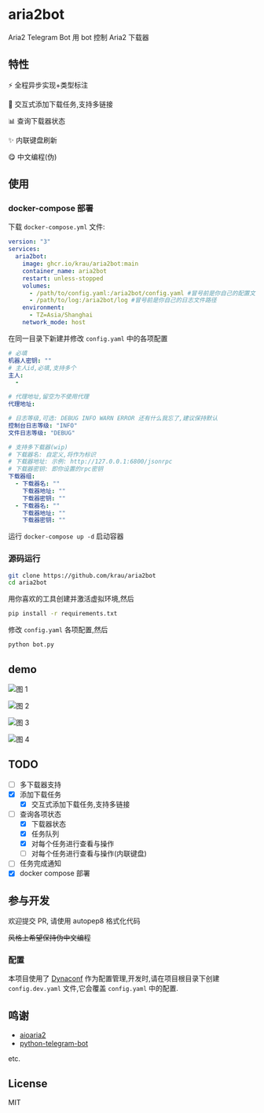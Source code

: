 # aria2bot

Aria2 Telegram Bot 用 bot 控制 Aria2 下载器

## 特性

⚡ 全程异步实现+类型标注

📝 交互式添加下载任务,支持多链接

📊 查询下载器状态

✨ 内联键盘刷新

😋 中文编程(伪)

## 使用

### docker-compose 部署

下载 `docker-compose.yml` 文件:

```yml
version: "3"
services:
  aria2bot:
    image: ghcr.io/krau/aria2bot:main
    container_name: aria2bot
    restart: unless-stopped
    volumes:
      - /path/to/config.yaml:/aria2bot/config.yaml #冒号前是你自己的配置文件路径
      - /path/to/log:/aria2bot/log #冒号前是你自己的日志文件路径
    environment:
      - TZ=Asia/Shanghai
    network_mode: host
```

在同一目录下新建并修改 `config.yaml` 中的各项配置

```yaml
# 必填
机器人密钥: ""
# 主人id,必填,支持多个
主人:
  -

# 代理地址,留空为不使用代理
代理地址:

# 日志等级,可选: DEBUG INFO WARN ERROR 还有什么我忘了,建议保持默认
控制台日志等级: "INFO"
文件日志等级: "DEBUG"

# 支持多下载器(wip)
# 下载器名: 自定义,将作为标识
# 下载器地址: 示例: http://127.0.0.1:6800/jsonrpc
# 下载器密钥: 即你设置的rpc密钥
下载器组:
  - 下载器名: ""
    下载器地址: ""
    下载器密钥: ""
  - 下载器名: ""
    下载器地址: ""
    下载器密钥: ""
```

运行 `docker-compose up -d` 启动容器

### 源码运行

```bash
git clone https://github.com/krau/aria2bot
cd aria2bot
```

用你喜欢的工具创建并激活虚拟环境,然后

```bash
pip install -r requirements.txt
```

修改 `config.yaml` 各项配置,然后

```bash
python bot.py
```

## demo

![图 1](images/1.webp)  

![图 2](images/2.webp)  

![图 3](images/3.webp)  

![图 4](images/4.webp)  

## TODO

- [ ] 多下载器支持
- [x] 添加下载任务
  - [x] 交互式添加下载任务,支持多链接
- [ ] 查询各项状态
  - [x] 下载器状态
  - [x] 任务队列
  - [x] 对每个任务进行查看与操作
  - [ ] 对每个任务进行查看与操作(内联键盘)
- [ ] 任务完成通知
- [x] docker compose 部署

## 参与开发

欢迎提交 PR, 请使用 autopep8 格式化代码

~~风格上希望保持伪中文编程~~

### 配置

本项目使用了 [Dynaconf](https://github.com/dynaconf/dynaconf) 作为配置管理,开发时,请在项目根目录下创建 `config.dev.yaml` 文件,它会覆盖 `config.yaml` 中的配置.

## 鸣谢

- [aioaria2](https://github.com/synodriver/aioaria2)
- [python-telegram-bot](https://github.com/python-telegram-bot/python-telegram-bot)

etc.

## License

MIT

